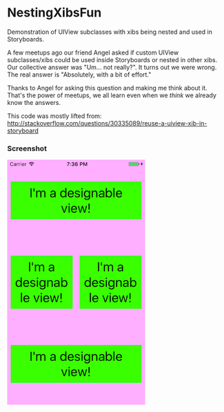 # NestingXibsFun
Demonstration of UIView subclasses with xibs being nested and used in Storyboards.

A few meetups ago our friend Angel asked if custom UIView subclasses/xibs could be used inside Storyboards or nested in other xibs. Our collective answer was "Um... not really?". It turns out we were wrong. The real answer is "Absolutely, with a bit of effort."

Thanks to Angel for asking this question and making me think about it. That's the power of meetups, we all learn even when we *think* we already know the answers.

This code was mostly lifted from: http://stackoverflow.com/questions/30335089/reuse-a-uiview-xib-in-storyboard

### Screenshot
![alt text](./Screenshot-resized.png "NestingXibsFun final Screenshot.")
